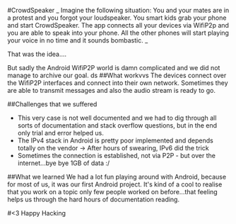 #CrowdSpeaker
_ Imagine the following situation: You and your mates are in a protest and you forgot your loudspeaker. You smart kids grab your phone and start CrowdSpeaker. The app connects all your devices via WifiP2p and you are able to speak into your phone. All the other phones will start playing your voice in no time and it sounds bombastic. _

That was the idea....

But sadly the Android WifiP2P world is damn complicated and we did not manage to archive our goal.
ds
##What workvvs
The devices connect over the WifiP2P interfaces and connect into their own network. Sometimes they are able to transmit messages and also the audio stream is ready to go.

##Challenges that we suffered
- This very case is not well documented and we had to dig through all sorts of documentation and stack overflow questions, but in the end only trial and error helped us.
- The IPv4 stack in Android is pretty poor implemented and depends totally on the vendor -> After hours of swearing, IPv6 did the trick
- Sometimes the connection is established, not via P2P - but over the internet...bye bye 1GB of data :/

##What we learned
We had a lot fun playing around with Android, because for most of us, it was our first Android project. It's kind of a cool to realise that you work on a topic only few people worked on before...that feeling helps us through the hard hours of documentation reading.

#<3 Happy Hacking
